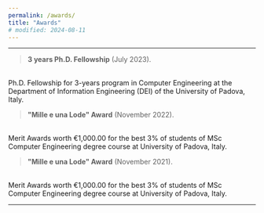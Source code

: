 ```yaml
---
permalink: /awards/
title: "Awards"
# modified: 2024-08-11
---
```


___

> **3 years Ph.D. Fellowship** (July 2023).
<br>
Ph.D. Fellowship for 3-years program in Computer Engineering at the Department of Information Engineering (DEI) of the University of Padova, Italy.

> **"Mille e una Lode" Award** (November 2022).
<br>
Merit Awards worth €1,000.00 for the best 3% of students of MSc Computer Engineering degree course at University of Padova, Italy.


> **"Mille e una Lode" Award** (November 2021).
<br>
Merit Awards worth €1,000.00 for the best 3% of students of MSc Computer Engineering degree course at University of Padova, Italy.



---